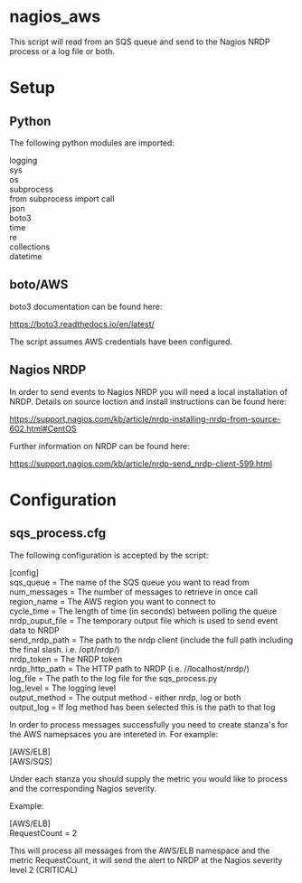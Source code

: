 # nagios_aws

This script will read from an SQS queue and send to the Nagios NRDP process or a log file or both.

# Setup

## Python

The following python modules are imported:

logging  
sys  
os  
subprocess  
from subprocess import call  
json  
boto3  
time  
re  
collections  
datetime  

## boto/AWS

boto3 documentation can be found here:

https://boto3.readthedocs.io/en/latest/

The script assumes AWS credentials have been configured.

## Nagios NRDP

In order to send events to Nagios NRDP you will need a local installation of NRDP. Details on source loction and install instructions can be found here:

https://support.nagios.com/kb/article/nrdp-installing-nrdp-from-source-602.html#CentOS

Further information on NRDP can be found here:

https://support.nagios.com/kb/article/nrdp-send_nrdp-client-599.html

# Configuration

## sqs_process.cfg

The following configuration is accepted by the script:

[config]  
sqs_queue = The name of the SQS queue you want to read from  
num_messages = The number of messages to retrieve in once call  
region_name = The AWS region you want to connect to  
cycle_time = The length of time (in seconds) between polling the queue  
nrdp_ouput_file = The temporary output file which is used to send event data to NRDP  
send_nrdp_path = The path to the nrdp client (include the full path including the final slash. i.e. /opt/nrdp/)  
nrdp_token = The NRDP token  
nrdp_http_path = The HTTP path to NRDP (i.e. //localhost/nrdp/)  
log_file = The path to the log file for the sqs_process.py   
log_level = The logging level  
output_method = The output method - either nrdp, log or both  
output_log = If log method has been selected this is the path to that log  


In order to process messages successfully you need to create stanza's for the AWS namepsaces you are intereted in. For example:  

[AWS/ELB]  
[AWS/SQS]  

Under each stanza you should supply the metric you would like to process and the corresponding Nagios severity.  

Example:  

[AWS/ELB]  
RequestCount = 2  

This will process all messages from the AWS/ELB namespace and the metric RequestCount, it will send the alert to NRDP at the Nagios severity level 2 (CRITICAL)
